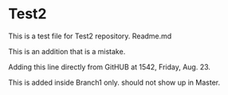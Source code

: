 Test2
=====

This is a test file for Test2 repository.
Readme.md

This is an addition that is a mistake.

Adding this line directly from GitHUB at 1542, Friday, Aug. 23. 

This is added inside Branch1 only.  should not show up in Master.
